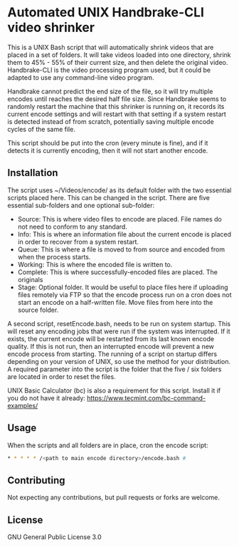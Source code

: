 # Automated UNIX Handbrake-CLI video shrinker

This is a UNIX Bash script that will automatically shrink videos that are placed in a set of folders.  It will take videos loaded into one directory, shrink them to 45% - 55% of their current size, and then delete the original video.  Handbrake-CLI is the video processing program used, but it could be adapted to use any command-line video program.

Handbrake cannot predict the end size of the file, so it will try multiple encodes until reaches the desired half file size.  Since Handbrake seems to randomly restart the machine that this shrinker is running on, it records its current encode settings and will restart with that setting if a system restart is detected instead of from scratch, potentially saving multiple encode cycles of the same file.

This script should be put into the cron (every minute is fine), and if it detects it is currently encoding, then it will not start another encode.

## Installation

The script uses ~/Videos/encode/ as its default folder with the two essential scripts placed here.  This can be changed in the script.  There are five essential sub-folders and one optional sub-folder:

* Source: This is where video files to encode are placed.  File names do not need to conform to any standard.
* Info: This is where an information file about the current encode is placed in order to recover from a system restart.
* Queue: This is where a file is moved to from source and encoded from when the process starts.
* Working: This is where the encoded file is written to.
* Complete: This is where successfully-encoded files are placed.  The originals 
* Stage: Optional folder.  It would be useful to place files here if uploading files remotely via FTP so that the encode process run on a cron does not start an encode on a half-written file.  Move files from here into the source folder.

A second script, resetEncode.bash, needs to be run on system startup.  This will reset any encoding jobs that were run if the system was interrupted.  If it exists, the current encode will be restarted from its last known encode quality.  If this is not run, then an interrupted encode will prevent a new encode process from starting.  The running of a script on startup differs depending on your version of UNIX, so use the method for your distribution.  A required parameter into the script is the folder that the five / six folders are located in order to reset the files.

UNIX Basic Calculator (bc) is also a requirement for this script.  Install it if you do not have it already: https://www.tecmint.com/bc-command-examples/

## Usage

When the scripts and all folders are in place, cron the encode script:

```bash
* * * * * /<path to main encode directory>/encode.bash #
```

## Contributing
Not expecting any contributions, but pull requests or forks are welcome.

## License
GNU General Public License 3.0
